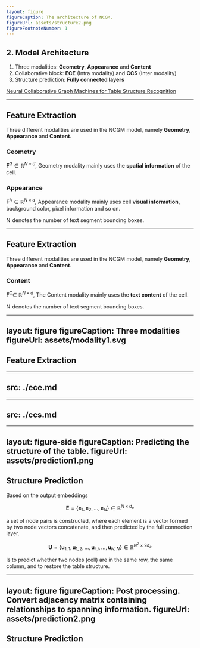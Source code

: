 ```yaml
---
layout: figure
figureCaption: The architecture of NCGM.
figureUrl: assets/structure2.png
figureFootnoteNumber: 1
---
```


## 2. Model Architecture

1. Three modalities: **Geometry**, **Appearance** and **Content**
2. Collaborative block: **ECE** (Intra modality) and **CCS** (Inter modality)
3. Structure prediction: **Fully connected layers**

<Footnotes separator>
  <Footnote :number=1><a href="https://arxiv.org/abs/2111.13359" rel="noreferrer" target="_blank">Neural Collaborative Graph Machines for Table Structure Recognition</a></Footnote>
</Footnotes>

---

## Feature Extraction

Three different modalities are used in the NCGM model, namely **Geometry**, **Appearance** and **Content**.

### Geometry

$\mathbf{F}^{\mathrm{G}} \in \mathbb{R}^{N \times d}$, Geometry modality mainly uses the **spatial information** of the cell.

### Appearance

$\mathbf{F}^{\mathrm{A}} \in \mathbb{R}^{N \times d}$, Appearance modality mainly uses cell **visual information**, background color, pixel information and so on.

<Footnotes separator>
  <Footnote><span class="katex mord mathnormal" style="margin-right: 0.10903em;">N</span> denotes the number of text segment bounding boxes.</Footnote>
</Footnotes>

---

## Feature Extraction

Three different modalities are used in the NCGM model, namely **Geometry**, **Appearance** and **Content**.

### Content

$\mathbf{F}^{\mathrm{C}} \in$ $\mathbb{R}^{N \times d}$, The Content modality mainly uses the **text content** of the cell.

<Footnotes separator>
  <Footnote><span class="katex mord mathnormal" style="margin-right: 0.10903em;">N</span> denotes the number of text segment bounding boxes.</Footnote>
</Footnotes>

---
layout: figure
figureCaption: Three modalities
figureUrl: assets/modality1.svg
---

## Feature Extraction

---
src: ./ece.md
---

---
src: ./ccs.md
---

---
layout: figure-side
figureCaption: Predicting the structure of the table.
figureUrl: assets/prediction1.png
---

## Structure Prediction

Based on the output embeddings 

$$
\mathbf{E}=\left\{\mathbf{e}_1, \mathbf{e}_2, \ldots, \mathbf{e}_N\right\} \in \mathbb{R}^{N \times d_e}
$$

a set of node pairs is constructed, where each element is a vector formed by two node vectors concatenate, and then predicted by the full connection layer.

$$
\mathbf{U}=\left\{\mathbf{u}_{1,1}, \mathbf{u}_{1,2}, \ldots, \mathbf{u}_{i, j}, \ldots, \mathbf{u}_{N, N}\right\} \in \mathbb{R}^{N^2 \times 2 d_e}
$$

Is to predict whether two nodes (cell) are in the same row, the same column, and to restore the table structure.

---
layout: figure
figureCaption: Post processing. Convert adjacency matrix containing relationships to spanning information.
figureUrl: assets/prediction2.png
---

## Structure Prediction